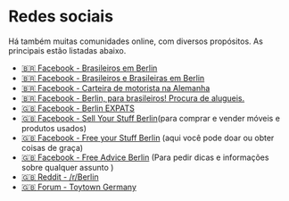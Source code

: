 # Redes sociais

Há também muitas comunidades online, com diversos propósitos. As principais estão listadas abaixo.

- [🇧🇷 Facebook - Brasileiros em Berlin](https://www.facebook.com/groups/23019977343/)
- [🇧🇷 Facebook - Brasileiros e Brasileiras em Berlin](https://www.facebook.com/groups/brasileiros.brasileiras.berlim/)
- [🇧🇷 Facebook - Carteira de motorista na Alemanha](https://www.facebook.com/groups/773323876121562/)
- [🇧🇷 Facebook - Berlin, para brasileiros! Procura de alugueis.](https://www.facebook.com/groups/1519266804996859/)
- [🇬🇧 Facebook - Berlin EXPATS](https://www.facebook.com/groups/berlinexpats/)
- [🇬🇧 Facebook - Sell Your Stuff Berlin](https://www.facebook.com/groups/sysberlin/)(para comprar e vender móveis e produtos usados)
- [🇬🇧 Facebook - Free your Stuff Berlin](https://www.facebook.com/groups/freeyourstuff/) (aqui você pode doar ou obter coisas de graça)
- [🇬🇧 Facebook - Free Advice Berlin](https://www.facebook.com/groups/FreeAdviceBerlin/) (Para pedir dicas e informações sobre qualquer assunto )
- [🇬🇧 Reddit - /r/Berlin](https://www.reddit.com/r/berlin/)
- [🇬🇧 Forum - Toytown Germany](https://www.toytowngermany.com/forum/)
